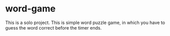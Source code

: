 # word-game
This is a solo project. This is simple word puzzle game, in which you have to guess the word correct before the timer ends.

